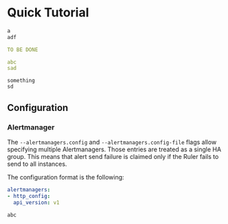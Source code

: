 Quick Tutorial
==============

```bash mdox-gen-exec="bash ./testdata/out.sh"
a
adf
```

```yaml mdox-gen-lang="go" mdox-gen-type="github.com/bwplotka/mdox/pkg/mdox/testdata.Config"
TO BE DONE
```

```yaml
abc
sad
```

```
something
sd
```

Configuration
-------------

### Alertmanager

The `--alertmanagers.config` and `--alertmanagers.config-file` flags allow specifying multiple Alertmanagers. Those entries are treated as a single HA group. This means that alert send failure is claimed only if the Ruler fails to send to all instances.

The configuration format is the following:

```yaml mdox-gen-exec="bash ./testdata/out2.sh"
alertmanagers:
- http_config:
  api_version: v1
```

```bash mdox-expect-exit-code=2 mdox-gen-exec="bash ./testdata/out3.sh"
abc
```